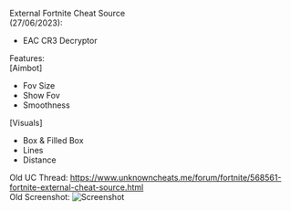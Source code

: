 External Fortnite Cheat Source                                                                                         
(27/06/2023):
- EAC CR3 Decryptor

Features:                                                                                                                    
[Aimbot]
- Fov Size
- Show Fov
- Smoothness

[Visuals]
- Box & Filled Box
- Lines
- Distance

Old UC Thread: https://www.unknowncheats.me/forum/fortnite/568561-fortnite-external-cheat-source.html                            
Old Screenshot:
![Screenshot](https://user-images.githubusercontent.com/104287840/214996773-b5d419f7-84f0-4d93-ae41-244c62ec6a31.png)
